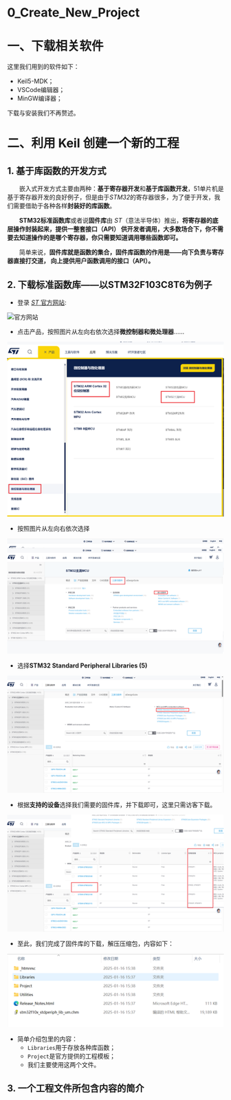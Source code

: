 # 0_Create_New_Project

# 一、下载相关软件
这里我们用到的软件如下：
- Keil5-MDK；
- VSCode编辑器；
- MinGW编译器；

下载与安装我们不再赘述。

# 二、利用 Keil 创建一个新的工程
## 1. 基于库函数的开发方式
&emsp;&emsp;嵌入式开发方式主要由两种：**基于寄存器开发**和**基于库函数开发**，51单片机是基于寄存器开发的良好例子，但是由于*STM32*的寄存器很多，为了便于开发，我们需要借助于各种各样**封装好的库函数**。

&emsp;&emsp;**STM32标准函数库**或者说**固件库**由 *ST*（意法半导体）推出，**将寄存器的底层操作封装起来，提供一整套接口（API） 供开发者调用，大多数场合下，你不需要去知道操作的是哪个寄存器，你只需要知道调用哪些函数即可。**

&emsp;&emsp;简单来说，**固件库就是函数的集合，固件库函数的作用是——向下负责与寄存器直接打交道， 向上提供用户函数调用的接口（API）。**

## 2. 下载标准函数库——以STM32F103C8T6为例子
- 登录 [*ST* 官方网站](https://www.st.com/content/st_com/en.html):

![官方网站](https://github.com/Hi-Guo-Phy/Introduction-to-STM32F103C8T6/blob/main/Images/1.png)

- 点击产品，按照图片从左向右依次选择**微控制器和微处理器**......

![操作1](https://github.com/Hi-Guo-Phy/Introduction-to-STM32F103C8T6/blob/main/Images/2.png)

- 按照图片从左向右依次选择

![操作2](https://github.com/Hi-Guo-Phy/Introduction-to-STM32F103C8T6/blob/main/Images/3.png)

- 选择**STM32 Standard Peripheral Libraries (5)**

![操作3](https://github.com/Hi-Guo-Phy/Introduction-to-STM32F103C8T6/blob/main/Images/4.png)

- 根据**支持的设备**选择我们需要的固件库，并下载即可，这里只需访客下载。

![操作4](https://github.com/Hi-Guo-Phy/Introduction-to-STM32F103C8T6/blob/main/Images/5.png)


- 至此，我们完成了固件库的下载，解压压缩包，内容如下：

![内容](https://github.com/Hi-Guo-Phy/Introduction-to-STM32F103C8T6/blob/main/Images/6.png)

- 简单介绍包里的内容：
    - ```Libraries```用于存放各种库函数；
    - ```Project```是官方提供的工程模板；
    - 我们主要使用这两个文件。

## 3. 一个工程文件所包含内容的简介
